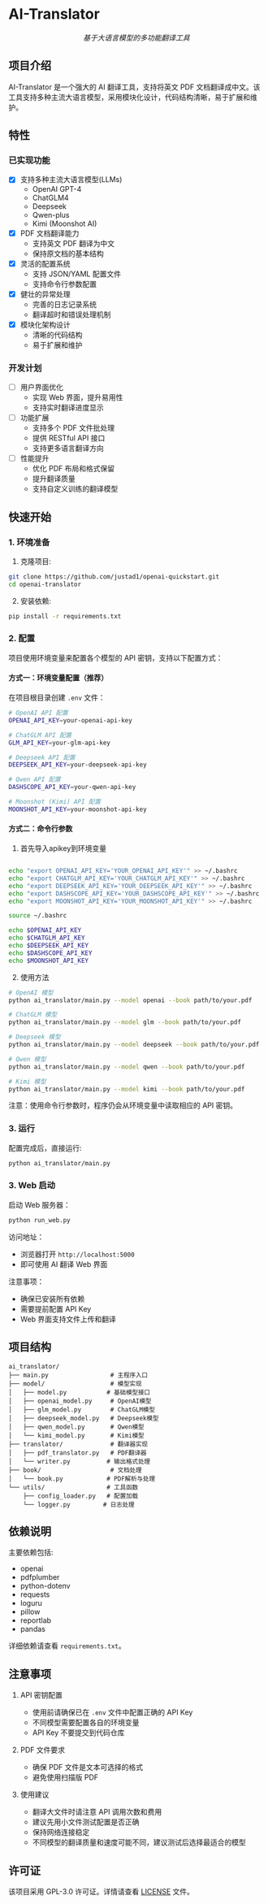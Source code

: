 # AI-Translator

<p align="center">
    <em>基于大语言模型的多功能翻译工具</em>
</p>

## 项目介绍

AI-Translator 是一个强大的 AI 翻译工具，支持将英文 PDF 文档翻译成中文。该工具支持多种主流大语言模型，采用模块化设计，代码结构清晰，易于扩展和维护。

## 特性

### 已实现功能
- [x] 支持多种主流大语言模型(LLMs)
  - OpenAI GPT-4
  - ChatGLM4
  - Deepseek
  - Qwen-plus
  - Kimi (Moonshot AI)
- [x] PDF 文档翻译能力
  - 支持英文 PDF 翻译为中文
  - 保持原文档的基本结构
- [x] 灵活的配置系统
  - 支持 JSON/YAML 配置文件
  - 支持命令行参数配置
- [x] 健壮的异常处理
  - 完善的日志记录系统
  - 翻译超时和错误处理机制
- [x] 模块化架构设计
  - 清晰的代码结构
  - 易于扩展和维护

### 开发计划
- [ ] 用户界面优化
  - 实现 Web 界面，提升易用性
  - 支持实时翻译进度显示
- [ ] 功能扩展
  - 支持多个 PDF 文件批处理
  - 提供 RESTful API 接口
  - 支持更多语言翻译方向
- [ ] 性能提升
  - 优化 PDF 布局和格式保留
  - 提升翻译质量
  - 支持自定义训练的翻译模型

## 快速开始

### 1. 环境准备

1. 克隆项目:
```bash
git clone https://github.com/justad1/openai-quickstart.git
cd openai-translator
```

2. 安装依赖:
```bash
pip install -r requirements.txt
```

### 2. 配置

项目使用环境变量来配置各个模型的 API 密钥，支持以下配置方式：

#### 方式一：环境变量配置（推荐）

在项目根目录创建 `.env` 文件：

```bash
# OpenAI API 配置
OPENAI_API_KEY=your-openai-api-key

# ChatGLM API 配置
GLM_API_KEY=your-glm-api-key

# Deepseek API 配置
DEEPSEEK_API_KEY=your-deepseek-api-key

# Qwen API 配置
DASHSCOPE_API_KEY=your-qwen-api-key

# Moonshot (Kimi) API 配置
MOONSHOT_API_KEY=your-moonshot-api-key
```

#### 方式二：命令行参数
1. 首先导入apikey到环境变量
```bash

echo "export OPENAI_API_KEY='YOUR_OPENAI_API_KEY'" >> ~/.bashrc
echo "export CHATGLM_API_KEY='YOUR_CHATGLM_API_KEY'" >> ~/.bashrc
echo "export DEEPSEEK_API_KEY='YOUR_DEEPSEEK_API_KEY'" >> ~/.bashrc
echo "export DASHSCOPE_API_KEY='YOUR_DASHSCOPE_API_KEY'" >> ~/.bashrc
echo "export MOONSHOT_API_KEY='YOUR_MOONSHOT_API_KEY'" >> ~/.bashrc

source ~/.bashrc

echo $OPENAI_API_KEY
echo $CHATGLM_API_KEY
echo $DEEPSEEK_API_KEY
echo $DASHSCOPE_API_KEY
echo $MOONSHOT_API_KEY
``` 

2. 使用方法
```bash
# OpenAI 模型
python ai_translator/main.py --model openai --book path/to/your.pdf

# ChatGLM 模型
python ai_translator/main.py --model glm --book path/to/your.pdf

# Deepseek 模型
python ai_translator/main.py --model deepseek --book path/to/your.pdf

# Qwen 模型
python ai_translator/main.py --model qwen --book path/to/your.pdf

# Kimi 模型
python ai_translator/main.py --model kimi --book path/to/your.pdf
```

注意：使用命令行参数时，程序仍会从环境变量中读取相应的 API 密钥。

### 3. 运行

配置完成后，直接运行:

```bash
python ai_translator/main.py
```

### 3. Web 启动

启动 Web 服务器：
```bash
python run_web.py
```

访问地址：
- 浏览器打开 `http://localhost:5000`
- 即可使用 AI 翻译 Web 界面

注意事项：
- 确保已安装所有依赖
- 需要提前配置 API Key
- Web 界面支持文件上传和翻译

## 项目结构

```
ai_translator/
├── main.py                 # 主程序入口
├── model/                  # 模型实现
│   ├── model.py           # 基础模型接口
│   ├── openai_model.py     # OpenAI模型
│   ├── glm_model.py        # ChatGLM模型
│   ├── deepseek_model.py   # Deepseek模型
│   ├── qwen_model.py       # Qwen模型
│   └── kimi_model.py       # Kimi模型
├── translator/             # 翻译器实现
│   ├── pdf_translator.py   # PDF翻译器
│   └── writer.py          # 输出格式处理
├── book/                   # 文档处理
│   └── book.py            # PDF解析与处理
└── utils/                 # 工具函数
    ├── config_loader.py   # 配置加载
    └── logger.py         # 日志处理
```

## 依赖说明

主要依赖包括:
- openai
- pdfplumber
- python-dotenv
- requests
- loguru
- pillow
- reportlab
- pandas

详细依赖请查看 `requirements.txt`。

## 注意事项

1. API 密钥配置
   - 使用前请确保已在 `.env` 文件中配置正确的 API Key
   - 不同模型需要配置各自的环境变量
   - API Key 不要提交到代码仓库
   
2. PDF 文件要求
   - 确保 PDF 文件是文本可选择的格式
   - 避免使用扫描版 PDF
   
3. 使用建议
   - 翻译大文件时请注意 API 调用次数和费用
   - 建议先用小文件测试配置是否正确
   - 保持网络连接稳定
   - 不同模型的翻译质量和速度可能不同，建议测试后选择最适合的模型

## 许可证

该项目采用 GPL-3.0 许可证。详情请查看 [LICENSE](LICENSE) 文件。
